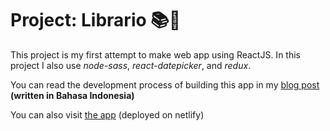 # Project: Librario 📚📖

This project is my first attempt to make web app using ReactJS. In this project I also use _node-sass_, _react-datepicker_, and _redux_.

You can read the development process of building this app in my [blog post](https://halosatrio.now.sh/posts/project-librario/) **(written in Bahasa Indonesia)**

You can also visit [the app](https://librario.netlify.app/) (deployed on netlify)
